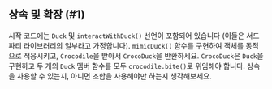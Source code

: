 ## 상속 및 확장 (#1)

시작 코드에는 `Duck` 및 `interactWithDuck()` 선언이 포함되어 있습니다 (이들은 서드파티 라이브러리의 일부라고 가정합니다). `mimicDuck()` 함수를 구현하여 객체를 동적으로 적응시키고, `Crocodile`을 받아서 `CrocoDuck`을 반환하세요. `CrocoDuck`은 `Duck`을 구현하고 두 개의 `Duck` 멤버 함수를 모두 `crocodile.bite()`로 위임해야 합니다. 상속을 사용할 수 있는지, 아니면 조합을 사용해야만 하는지 생각해보세요.